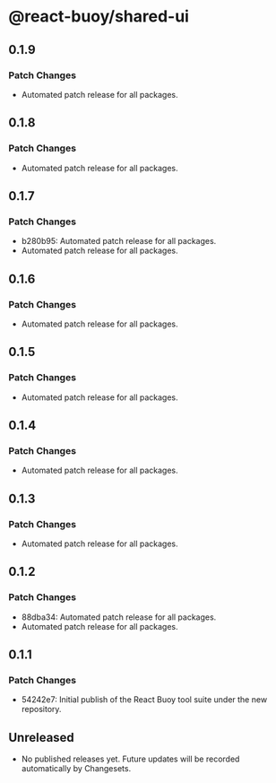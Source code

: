 # @react-buoy/shared-ui

## 0.1.9

### Patch Changes

- Automated patch release for all packages.

## 0.1.8

### Patch Changes

- Automated patch release for all packages.

## 0.1.7

### Patch Changes

- b280b95: Automated patch release for all packages.
- Automated patch release for all packages.

## 0.1.6

### Patch Changes

- Automated patch release for all packages.

## 0.1.5

### Patch Changes

- Automated patch release for all packages.

## 0.1.4

### Patch Changes

- Automated patch release for all packages.

## 0.1.3

### Patch Changes

- Automated patch release for all packages.

## 0.1.2

### Patch Changes

- 88dba34: Automated patch release for all packages.
- Automated patch release for all packages.

## 0.1.1

### Patch Changes

- 54242e7: Initial publish of the React Buoy tool suite under the new repository.

## Unreleased

- No published releases yet. Future updates will be recorded automatically by Changesets.
